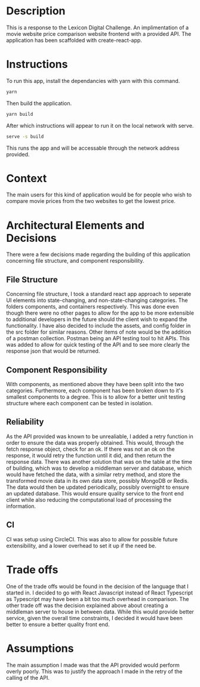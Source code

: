 # Description
This is a response to the Lexicon Digital Challenge. An implimentation of a movie website price comparison website frontend with a provided API. The application has been scaffolded with create-react-app.

# Instructions
To run this app, install the dependancies with yarn with this command.
```sh
yarn
```
Then build the application. 
```sh
yarn build
```
After which instructions will appear to run it on the local network with serve.
```sh
serve -s build
```
This runs the app and will be accessable through the network address provided.

# Context
The main users for this kind of application would be for people who wish to compare movie prices from the two websites to get the lowest price.

# Architectural Elements and Decisions
There were a few decisions made regarding the building of this application concerning file structure, and component responsibility.

## File Structure
Concerning file structure, I took a standard react app approach to seperate UI elements into state-changing, and non-state-changing categories. The folders components, and containers respectively. This was done even though there were no other pages to allow for the app to be more extensible to additional developers in the future should the client wish to expand the functionality. I have also decided to include the assets, and config folder in the src folder for similar reasons.
Other items of note would be the addition of a postman collection. Postman being an API testing tool to hit APIs. This was added to allow for quick testing of the API and to see more clearly the response json that would be returned.

## Component Responsibility
With components, as mentioned above they have been split into the two categories. Furthermore, each component has been broken down to it's smallest components to a degree. This is to allow for a better unit testing structure where each component can be tested in isolation.

## Reliability
As the API provided was known to be unrealiable, I added a retry function in order to ensure the data was properly obtained. This would, through the fetch response object, check for an ok. If there was not an ok on the response, it would retry the function until it did, and then return the response data. 
There was another solution that was on the table at the time of building, which was to develop a middleman server and database, which would have fetched the data, with a similar retry method, and store the transformed movie data in its own data store, possibly MongoDB or Redis. The data would then be updated periodically, possibly overnight to ensure an updated database. This would ensure quality service to the front end client while also reducing the computational load of processing the information.

## CI
CI was setup using CircleCI. This was also to allow for possible future extensibility, and a lower overhead to set it up if the need be.

# Trade offs
One of the trade offs would be found in the decision of the language that I started in. I decided to go with React Javascript instead of React Typescript as Typescript may have been a bit too much overhead in comparison. 
The other trade off was the decision explained above about creating a middleman server to house in between data. While this would provide better service, given the overall time constraints, I decided it would have been better to ensure a better quality front end.

# Assumptions
The main assumption I made was that the API provided would perform overly poorly. This was to justify the approach I made in the retry of the calling of the API.
